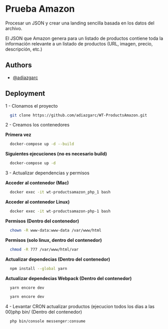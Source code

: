 # Prueba Amazon

Procesar un JSON y crear una landing sencilla basada en los datos del archivo.

El JSON que Amazon genera para un listado de productos contiene toda la información relevante a un listado de productos (URL, imagen, precio, descripción, etc.)


## Authors

- [@adiazgarc](https://github.com/adiazgarc)


## Deployment

1 - Clonamos el proyecto

```bash
  git clone https://github.com/adiazgarc/WT-ProductsAmazon.git
```

2 - Creamos los contenedores

**Primera vez**
```bash
  docker-compose up -d --build
```

**Siguientes ejecuciones (no es necesario build)**
```bash
  docker-compose up -d
```

3 - Actualizar dependencias y permisos

**Acceder al contenedor (Mac)**
```bash
  docker exec -it wt-productsamazon_php_1 bash
```
**Acceder al contenedor Linux)**
```bash
  docker exec -it wt-productsamazon-php-1 bash
```

**Permisos (Dentro del contenedor)**
```bash
  chown -R www-data:www-data /var/www/html
```

**Permisos (solo linux, dentro del contenedor)**
```bash
  chmod -R 777 /var/www/html/var
```

**Actualizar dependecias (Dentro del contenedor)**
```bash
  npm install --global yarn
```
**Actualizar dependecias Webpack (Dentro del contenedor)**
```bash
  yarn encore dev
```

```bash
  yarn encore dev
```

4 - Levantar CRON actualizar productos (ejecucion todos los dias a las 00)php bin/ (Dentro del contenedor)
```bash
  php bin/console messenger:consume
```
